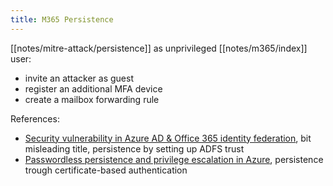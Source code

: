 ```yaml
---
title: M365 Persistence
---
```


[[notes/mitre-attack/persistence]] as unprivileged [[notes/m365/index]] user:

- invite an attacker as guest
- register an additional MFA device
- create a mailbox forwarding rule

References:

- [Security vulnerability in Azure AD & Office 365 identity federation](http://web.archive.org/web/20230605210813/https://aadinternals.com/post/federation-vulnerability/), bit misleading title, persistence by setting up ADFS trust
- [Passwordless persistence and privilege escalation in Azure](http://web.archive.org/web/20221222100649/https://scribe.rip/@specterops/passwordless-persistence-and-privilege-escalation-in-azure-98a01310be3f), persistence trough certificate-based authentication
